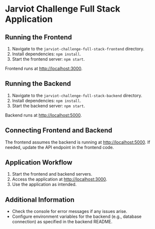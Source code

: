 



# Jarviot Challenge Full Stack Application

## Running the Frontend

1. Navigate to the `jarviot-challenge-full-stack-frontend` directory.
2. Install dependencies: `npm install`.
3. Start the frontend server: `npm start`.

Frontend runs at [http://localhost:3000](http://localhost:3000).

## Running the Backend

1. Navigate to the `jarviot-challenge-full-stack-backend` directory.
2. Install dependencies: `npm install`.
3. Start the backend server: `npm start`.

Backend runs at [http://localhost:5000](http://localhost:5000).

## Connecting Frontend and Backend

The frontend assumes the backend is running at [http://localhost:5000](http://localhost:5000). If needed, update the API endpoint in the frontend code.

## Application Workflow

1. Start the frontend and backend servers.
2. Access the application at [http://localhost:3000](http://localhost:3000).
3. Use the application as intended.

## Additional Information

- Check the console for error messages if any issues arise.
- Configure environment variables for the backend (e.g., database connection) as specified in the backend README.
